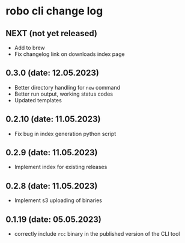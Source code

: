 # robo cli change log

## NEXT (not yet released)
- Add to brew
- Fix changelog link on downloads index page

## 0.3.0 (date: 12.05.2023)
- Better directory handling for `new` command
- Better run output, working status codes
- Updated templates

## 0.2.10 (date: 11.05.2023)
- Fix bug in index generation python script

## 0.2.9 (date: 11.05.2023)
- Implement index for existing releases

## 0.2.8 (date: 11.05.2023)
- Implement s3 uploading of binaries

## 0.1.19 (date: 05.05.2023)
- correctly include `rcc` binary in the published version of the CLI tool
